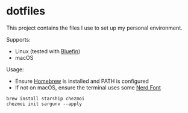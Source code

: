 # dotfiles

This project contains the files I use to set up my personal environment.

Supports:

- Linux (tested with [Bluefin](https://projectbluefin.io/))
- macOS

Usage:

- Ensure [Homebrew](https://brew.sh/) is installed and PATH is configured
- If not on macOS, ensure the terminal uses some [Nerd Font](https://www.nerdfonts.com/)

```
brew install starship chezmoi
chezmoi init sargunv --apply
```
